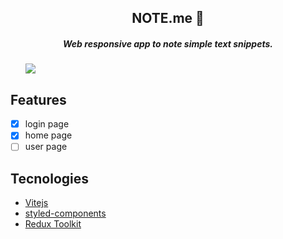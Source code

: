 <div align="center">
  <h2>NOTE.me 📖</h2>
  <h5>Web responsive app to note simple text snippets.</h5>
</div>

<ul>  
  <img src="https://img.shields.io/badge/version-1.00-green"/>
</ul>

## Features
- [x] login page
- [x] home page
- [ ] user page

## Tecnologies
<ul>
  <li> 
    <a href="https://vitejs.dev/">Vitejs</a></br>
  </li>
  <li>   
    <a href="https://styled-components.com/docs">styled-components</a></br>
  </li>
  <li> 
    <a href="https://redux-toolkit.js.org/">Redux Toolkit</a></br>
  </li>
</ul>
